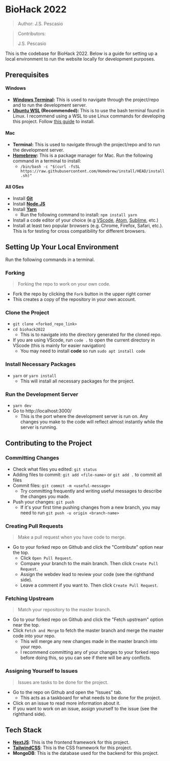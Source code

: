 # BioHack 2022
> Author: J.S. Pescasio

> Contributors: 
> 
> J.S. Pescasio

This is the codebase for BioHack 2022. Below is a guide for setting up a local environment to run the website locally for development purposes.

## Prerequisites
#### Windows
- **[Windows Terminal](https://www.microsoft.com/en-us/p/windows-terminal/9n0dx20hk701):** This is used to navigate through the project/repo and to run the development server.
- **[Ubuntu WSL](https://www.microsoft.com/en-us/p/ubuntu/9nblggh4msv6) (Recommended):** This is to use the bash terminal found in Linux. I recommend using a WSL to use Linux commands for developing this project. Follow [this guide](https://docs.microsoft.com/en-us/windows/wsl/install-win10) to install.

#### Mac
- **Terminal:** This is used to navigate through the project/repo and to run the development server.
- **[Homebrew](https://brew.sh/):** This is a package manager for Mac. Run the following command in a terminal to install:
  - `/bin/bash -c "$(curl -fsSL https://raw.githubusercontent.com/Homebrew/install/HEAD/install.sh)"`

#### All OSes
- Install **[Git](https://git-scm.com/book/en/v2/Getting-Started-Installing-Git)**
- Install **[Node.JS](https://nodejs.org/en/)**
- Install **[Yarn](https://yarnpkg.com/getting-started/install)**
  - Run the following command to install: `npm install yarn`
- Install a code editor of your choice (e.g [VScode](https://code.visualstudio.com/), [Atom](https://atom.io/), [Sublime](https://www.sublimetext.com/), etc.)
- Install at least two popular browsers (e.g. Chrome, Firefox, Safari, etc.). This is for testing for cross compatibility for different browsers.

## Setting Up Your Local Environment
Run the following commands in a terminal.
### Forking
> Forking the repo to work on your own code.
- Fork the repo by clicking the `Fork` button in the upper right corner
- This creates a copy of the repository in your own account.
### Clone the Project
- `git clone <forked_repo_link>`
- `cd biohack2022`
  - This is to navigate into the directory generated for the cloned repo.
- If you are using VScode, run `code .` to open the current directory in VScode (this is mainly for easier navigation)
  - You may need to install **code** so run `sudo apt install code`

### Install Necessary Packages
- `yarn` or `yarn install`
  - This will install all necessary packages for the project. 

### Run the Development Server
- `yarn dev`
- Go to http://localhost:3000/
  - This is the port where the development server is run on. Any changes you make to the code will reflect almost instantly while the server is running.

## Contributing to the Project
### Committing Changes
- Check what files you edited: `git status`
- Adding files to commit: `git add <file-name>` or `git add .` to commit all files
- Commit files: `git commit -m <useful-message>`
  - Try committing frequently and writing useful messages to describe the changes you made.
- Push your changes: `git push`
  - If it's your first time pushing changes from a new branch, you may need to run `git push -u origin <branch-name>`

### Creating Pull Requests
> Make a pull request when you have code to merge.
- Go to your forked repo on Github and click the "Contribute" option near the top. 
  - Click `Open Pull Request`.
  - Compare your branch to the main branch. Then click `Create Pull Request`.
  - Assign the webdev lead to review your code (see the righthand side).
  - Leave a comment if you want to. Then click `Create Pull Request`.

### Fetching Upstream
> Match your repository to the master branch.
- Go to your forked repo on Github and click the "Fetch upstream" option near the top. 
- Click `Fetch and Merge` to fetch the master branch and merge the master code into your repo.
  - This will merge any new changes made in the master branch into your repo.
  - I recommend committing any of your changes to your forked repo before doing this, so you can see if there will be any conflicts.

### Assigning Yourself to Issues
> Issues are tasks to be done for the project.
- Go to the repo on Github and open the "Issues" tab.
  - This acts as a taskboard for what needs to be done for the project.
- Click on an issue to read more information about it.
- If you want to work on an issue, assign yourself to the issue (see the righthand side).

## Tech Stack
- **[NextJS](https://nextjs.org/)**: This is the frontend framework for this project.
- **[TailwindCSS](https://tailwindcss.com/)**: This is the CSS framework for this project.
- **MongoDB**: This is the database used for the backend for this project.
